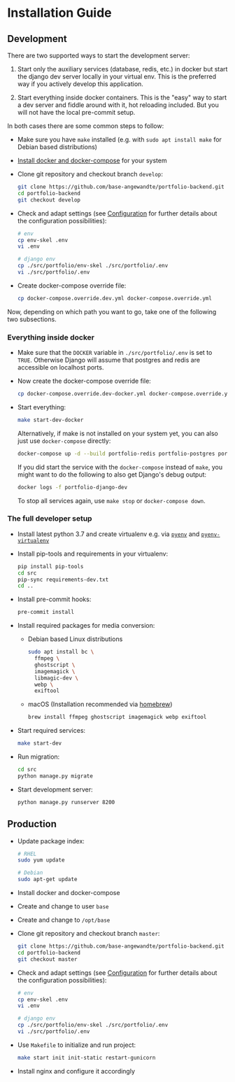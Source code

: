 # Installation Guide

## Development

There are two supported ways to start the development server:

1. Start only the auxiliary services (database, redis, etc.) in docker
   but start the django dev server locally in your virtual env. This
   is the preferred way if you actively develop this application.

2. Start everything inside docker containers. This is the "easy" way
   to start a dev server and fiddle around with it, hot reloading included.
   But you will not have the local pre-commit setup.

In both cases there are some common steps to follow:

* Make sure you have `make` installed (e.g. with `sudo apt install make`
  for Debian based distributions)

* [Install docker and docker-compose](https://docs.docker.com/get-docker/)
  for your system

* Clone git repository and checkout branch `develop`:

    ```bash
    git clone https://github.com/base-angewandte/portfolio-backend.git
    cd portfolio-backend
    git checkout develop
    ```

* Check and adapt settings (see [Configuration](./configuration.md) for further details about the configuration possibilities):

    ```bash
    # env
    cp env-skel .env
    vi .env
    
    # django env
    cp ./src/portfolio/env-skel ./src/portfolio/.env
    vi ./src/portfolio/.env
    ```

* Create docker-compose override file:

    ```bash
    cp docker-compose.override.dev.yml docker-compose.override.yml
    ```

Now, depending on which path you want to go, take one of the following two
subsections.

### Everything inside docker

* Make sure that the `DOCKER` variable in `./src/portfolio/.env` is set to
  `TRUE`. Otherwise Django will assume that postgres and redis are accessible
  on localhost ports.

* Now create the docker-compose override file:

    ```bash
    cp docker-compose.override.dev-docker.yml docker-compose.override.yml
    ```

* Start everything:

    ```bash
    make start-dev-docker
    ```

  Alternatively, if make is not installed on your system yet, you can
  also just use `docker-compose` directly:

    ```bash
    docker-compose up -d --build portfolio-redis portfolio-postgres portfolio-lool portfolio-django
    ```

  If you did start the service with the `docker-compose` instead of `make`, you
  might want to do the following to also get Django's debug output:

    ```bash
    docker logs -f portfolio-django-dev
    ```

  To stop all services again, use `make stop` or `docker-compose down`.

### The full developer setup

* Install latest python 3.7 and create virtualenv e.g. via [`pyenv`](https://github.com/pyenv/pyenv) and [`pyenv-virtualenv`](https://github.com/pyenv/pyenv-virtualenv)

* Install pip-tools and requirements in your virtualenv:

    ```bash
    pip install pip-tools
    cd src
    pip-sync requirements-dev.txt
    cd ..
    ```

* Install pre-commit hooks:

    ```bash
    pre-commit install
    ```

* Install required packages for media conversion:
    
    * Debian based Linux distributions
        ```bash
        sudo apt install bc \
          ffmpeg \
          ghostscript \
          imagemagick \
          libmagic-dev \
          webp \
          exiftool
        ```
  
    * macOS (Installation recommended via [homebrew](https://brew.sh/))
        ```bash
        brew install ffmpeg ghostscript imagemagick webp exiftool
        ```

* Start required services:

    ```bash
    make start-dev
    ```
    
* Run migration:

    ```bash
    cd src
    python manage.py migrate
    ```

* Start development server:

    ```bash
    python manage.py runserver 8200
    ```


## Production

* Update package index:

    ```bash
    # RHEL
    sudo yum update

    # Debian
    sudo apt-get update
    ```

* Install docker and docker-compose

* Create and change to user `base`

* Create and change to `/opt/base`

* Clone git repository and checkout branch `master`:

    ```bash
    git clone https://github.com/base-angewandte/portfolio-backend.git
    cd portfolio-backend
    git checkout master
    ```

* Check and adapt settings (see [Configuration](./configuration.md) for further details about the configuration possibilities):

    ```bash
    # env
    cp env-skel .env
    vi .env
    
    # django env
    cp ./src/portfolio/env-skel ./src/portfolio/.env
    vi ./src/portfolio/.env
    ```

* Use `Makefile` to initialize and run project:

    ```bash
    make start init init-static restart-gunicorn
    ```

* Install nginx and configure it accordingly
